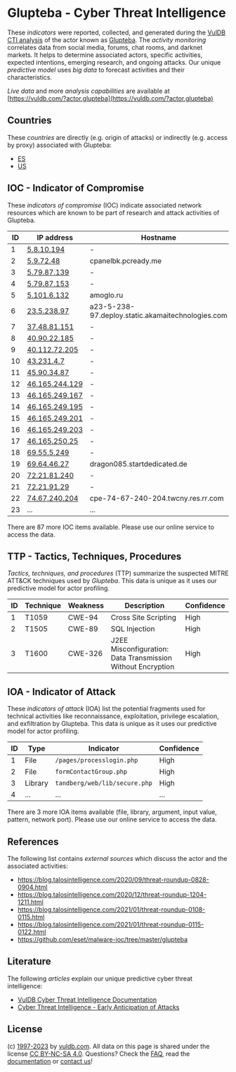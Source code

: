 # Glupteba - Cyber Threat Intelligence

These _indicators_ were reported, collected, and generated during the [VulDB CTI analysis](https://vuldb.com/?kb.cti) of the actor known as [Glupteba](https://vuldb.com/?actor.glupteba). The _activity monitoring_ correlates data from social media, forums, chat rooms, and darknet markets. It helps to determine associated actors, specific activities, expected intentions, emerging research, and ongoing attacks. Our unique _predictive model_ uses _big data_ to forecast activities and their characteristics.

_Live data_ and more _analysis capabilities_ are available at [https://vuldb.com/?actor.glupteba](https://vuldb.com/?actor.glupteba)

## Countries

These _countries_ are directly (e.g. origin of attacks) or indirectly (e.g. access by proxy) associated with Glupteba:

* [ES](https://vuldb.com/?country.es)
* [US](https://vuldb.com/?country.us)

## IOC - Indicator of Compromise

These _indicators of compromise_ (IOC) indicate associated network resources which are known to be part of research and attack activities of Glupteba.

ID | IP address | Hostname | Campaign | Confidence
-- | ---------- | -------- | -------- | ----------
1 | [5.8.10.194](https://vuldb.com/?ip.5.8.10.194) | - | - | High
2 | [5.9.72.48](https://vuldb.com/?ip.5.9.72.48) | cpanelbk.pcready.me | - | High
3 | [5.79.87.139](https://vuldb.com/?ip.5.79.87.139) | - | - | High
4 | [5.79.87.153](https://vuldb.com/?ip.5.79.87.153) | - | - | High
5 | [5.101.6.132](https://vuldb.com/?ip.5.101.6.132) | amoglo.ru | - | High
6 | [23.5.238.97](https://vuldb.com/?ip.23.5.238.97) | a23-5-238-97.deploy.static.akamaitechnologies.com | - | High
7 | [37.48.81.151](https://vuldb.com/?ip.37.48.81.151) | - | - | High
8 | [40.90.22.185](https://vuldb.com/?ip.40.90.22.185) | - | - | High
9 | [40.112.72.205](https://vuldb.com/?ip.40.112.72.205) | - | - | High
10 | [43.231.4.7](https://vuldb.com/?ip.43.231.4.7) | - | - | High
11 | [45.90.34.87](https://vuldb.com/?ip.45.90.34.87) | - | - | High
12 | [46.165.244.129](https://vuldb.com/?ip.46.165.244.129) | - | - | High
13 | [46.165.249.167](https://vuldb.com/?ip.46.165.249.167) | - | - | High
14 | [46.165.249.195](https://vuldb.com/?ip.46.165.249.195) | - | - | High
15 | [46.165.249.201](https://vuldb.com/?ip.46.165.249.201) | - | - | High
16 | [46.165.249.203](https://vuldb.com/?ip.46.165.249.203) | - | - | High
17 | [46.165.250.25](https://vuldb.com/?ip.46.165.250.25) | - | - | High
18 | [69.55.5.249](https://vuldb.com/?ip.69.55.5.249) | - | - | High
19 | [69.64.46.27](https://vuldb.com/?ip.69.64.46.27) | dragon085.startdedicated.de | - | High
20 | [72.21.81.240](https://vuldb.com/?ip.72.21.81.240) | - | - | High
21 | [72.21.91.29](https://vuldb.com/?ip.72.21.91.29) | - | - | High
22 | [74.67.240.204](https://vuldb.com/?ip.74.67.240.204) | cpe-74-67-240-204.twcny.res.rr.com | - | High
23 | ... | ... | ... | ...

There are 87 more IOC items available. Please use our online service to access the data.

## TTP - Tactics, Techniques, Procedures

_Tactics, techniques, and procedures_ (TTP) summarize the suspected MITRE ATT&CK techniques used by _Glupteba_. This data is unique as it uses our predictive model for actor profiling.

ID | Technique | Weakness | Description | Confidence
-- | --------- | -------- | ----------- | ----------
1 | T1059 | CWE-94 | Cross Site Scripting | High
2 | T1505 | CWE-89 | SQL Injection | High
3 | T1600 | CWE-326 | J2EE Misconfiguration: Data Transmission Without Encryption | High

## IOA - Indicator of Attack

These _indicators of attack_ (IOA) list the potential fragments used for technical activities like reconnaissance, exploitation, privilege escalation, and exfiltration by Glupteba. This data is unique as it uses our predictive model for actor profiling.

ID | Type | Indicator | Confidence
-- | ---- | --------- | ----------
1 | File | `/pages/processlogin.php` | High
2 | File | `formContactGroup.php` | High
3 | Library | `tandberg/web/lib/secure.php` | High
4 | ... | ... | ...

There are 3 more IOA items available (file, library, argument, input value, pattern, network port). Please use our online service to access the data.

## References

The following list contains _external sources_ which discuss the actor and the associated activities:

* https://blog.talosintelligence.com/2020/09/threat-roundup-0828-0904.html
* https://blog.talosintelligence.com/2020/12/threat-roundup-1204-1211.html
* https://blog.talosintelligence.com/2021/01/threat-roundup-0108-0115.html
* https://blog.talosintelligence.com/2021/01/threat-roundup-0115-0122.html
* https://github.com/eset/malware-ioc/tree/master/glupteba

## Literature

The following _articles_ explain our unique predictive cyber threat intelligence:

* [VulDB Cyber Threat Intelligence Documentation](https://vuldb.com/?kb.cti)
* [Cyber Threat Intelligence - Early Anticipation of Attacks](https://www.scip.ch/en/?labs.20201022)

## License

(c) [1997-2023](https://vuldb.com/?kb.changelog) by [vuldb.com](https://vuldb.com/?kb.about). All data on this page is shared under the license [CC BY-NC-SA 4.0](https://creativecommons.org/licenses/by-nc-sa/4.0/). Questions? Check the [FAQ](https://vuldb.com/?kb.faq), read the [documentation](https://vuldb.com/?kb) or [contact us](https://vuldb.com/?contact)!

